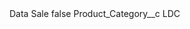 <?xml version="1.0" encoding="UTF-8"?>
<CustomMetadata xmlns="http://soap.sforce.com/2006/04/metadata" xmlns:xsi="http://www.w3.org/2001/XMLSchema-instance" xmlns:xsd="http://www.w3.org/2001/XMLSchema">
    <label>Data Sale</label>
    <protected>false</protected>
    <values>
        <field>Product_Category__c</field>
        <value xsi:type="xsd:string">LDC</value>
    </values>
</CustomMetadata>
